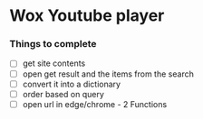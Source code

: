 # Wox Youtube player

### Things to complete

- [ ] get site contents
- [ ] open get result and the items from the search
- [ ] convert it into a dictionary
- [ ] order based on query
- [ ] open url in edge/chrome - 2 Functions
